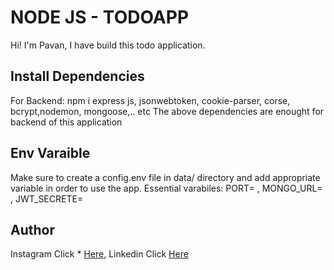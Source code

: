 # NODE JS - TODOAPP

Hi! I'm Pavan, I have build this todo application.


## Install Dependencies
For Backend: npm i express js, jsonwebtoken, cookie-parser, corse, bcrypt,nodemon, mongoose,.. etc
			The above dependencies are enought for backend of this application

## Env Varaible
Make sure to create a config.env file in data/ directory and add appropriate variable in order to use the app.
Essential varabiles: PORT= , MONGO_URL= , JWT_SECRETE=

## Author

Instagram Click * [Here](https://www.instagram.com/pavan202003/), Linkedin Click [Here](https://www.linkedin.com/in/pavan-chowdri-m-226a55212/)

